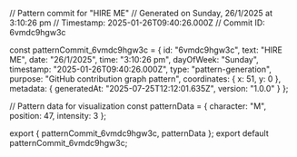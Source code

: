 // Pattern commit for "HIRE ME"
// Generated on Sunday, 26/1/2025 at 3:10:26 pm
// Timestamp: 2025-01-26T09:40:26.000Z
// Commit ID: 6vmdc9hgw3c

const patternCommit_6vmdc9hgw3c = {
  id: "6vmdc9hgw3c",
  text: "HIRE ME",
  date: "26/1/2025",
  time: "3:10:26 pm",
  dayOfWeek: "Sunday",
  timestamp: "2025-01-26T09:40:26.000Z",
  type: "pattern-generation",
  purpose: "GitHub contribution graph pattern",
  coordinates: {
    x: 51,
    y: 0
  },
  metadata: {
    generatedAt: "2025-07-25T12:12:01.635Z",
    version: "1.0.0"
  }
};

// Pattern data for visualization
const patternData = {
  character: "M",
  position: 47,
  intensity: 3
};

export { patternCommit_6vmdc9hgw3c, patternData };
export default patternCommit_6vmdc9hgw3c;
